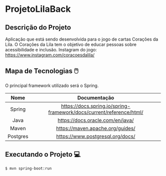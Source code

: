 # ProjetoLilaBack

## Descrição do Projeto
Aplicação que está sendo desenvolvida para o jogo de cartas Corações da Lila. O Corações da Lila tem o objetivo de educar pessoas sobre acessibilidade e inclusão.
Instagram do jogo: https://www.instagram.com/coracoesdalila/

## Mapa de Tecnologias 🖱️

O principal framework utilizado será o Spring.

| Nome | Documentação |
| :-: | :-: |
| Spring | https://docs.spring.io/spring-framework/docs/current/reference/html/ |
| Java | https://docs.oracle.com/en/java/ |
| Maven | https://maven.apache.org/guides/|
| Postgres | https://www.postgresql.org/docs/ |


## Executando o Projeto 💻
```
$ mvn spring-boot:run
```
